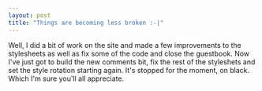 ```yaml
---
layout: post
title: "Things are becoming less broken :-|"
---
```

Well, I did a bit of work on the site and made a few improvements to the
stylesheets as well as fix some of the code and close the guestbook. Now I've
just got to build the new comments bit, fix the rest of the styleshets and set
the style rotation starting again. It's stopped for the moment, on black.
Which I'm sure you'll all appreciate.
